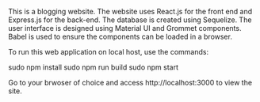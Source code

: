 This is a blogging website. The website uses React.js for the front end and Express.js for the back-end. The database is created using Sequelize. The user interface is designed using Material UI and Grommet components. Babel is used to ensure the components can be loaded in a browser. 

To run this web application on local host, use the commands:

sudo npm install
sudo npm run build
sudo npm start

Go to your brwoser of choice and access http://localhost:3000 to view the site. 

